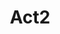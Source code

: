 ---
title:  Act2
parent: ETAPA 1
grand_parent: Programa CODI
has_children: true
layout: default
nav_order: 20
---
